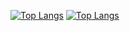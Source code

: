 [![Top Langs](https://github-readme-stats.vercel.app/api/top-langs/?username=m1841&langs_count=20&layout=compact&theme=github_dark)](https://github.com/anuraghazra/github-readme-stats#gh-dark-mode-only)
[![Top Langs](https://github-readme-stats.vercel.app/api/top-langs/?username=m1841&langs_count=20&layout=compact)](https://github.com/anuraghazra/github-readme-stats#gh-light-mode-only)
